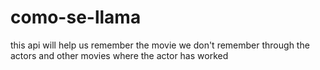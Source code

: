 # como-se-llama
this api will help us remember the movie we don't remember through the actors and other movies where the actor has worked 
